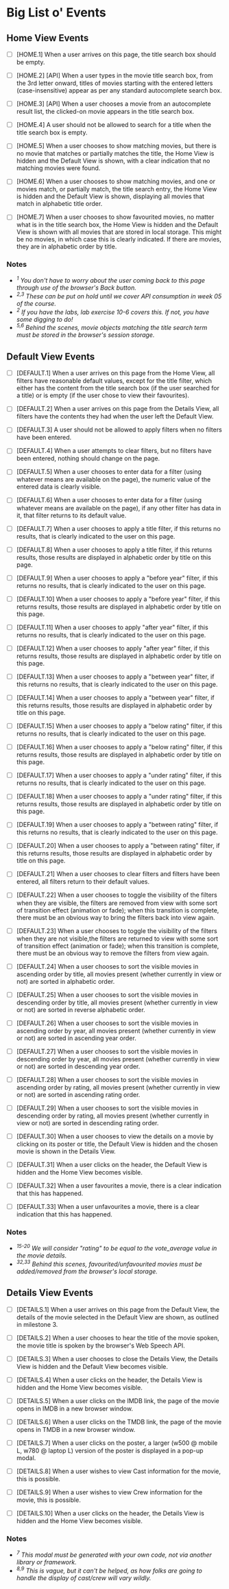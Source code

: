 # Big List o' Events

## Home View Events

- [ ] [HOME.1] When a user arrives on this page, the title search box should be empty.
  
- [ ] [HOME.2] [API] When a user types in the movie title search box, from the 3rd letter onward,  titles of movies starting with the entered letters (case-insensitive) appear as per any standard autocomplete search box.
  
- [ ] [HOME.3] [API] When a user chooses a movie from an autocomplete result list, the clicked-on movie appears in the title search box.
  
- [ ] [HOME.4] A user should not be allowed to search for a title when the title search box is empty.
  
- [ ] [HOME.5] When a user chooses to show matching movies, but there is no movie that matches or partially matches the title, the Home View is hidden and the Default View is shown, with a clear indication that no matching movies were found. 
  
- [ ] [HOME.6] When a user chooses to show matching movies, and one or movies match, or partially match, the title search entry, the Home View is hidden and the Default View is shown, displaying all movies that match in alphabetic title order. 
  
- [ ] [HOME.7] When a user chooses to show favourited movies, no matter what is in the title search box, the Home View is hidden and the Default View is shown with all movies that are stored in local storage. This might be no movies, in which case this is clearly indicated. If there are movies, they are in alphabetic order by title.


### Notes

- _<sup>1</sup> You don't have to worry about the user coming back to this page through use of the browser's Back button._
- _<sup>2,3</sup> These can be put on hold until we cover API consumption in week 05 of the course._
- _<sup>2</sup> If you have the labs, lab exercise 10-6 covers this. If not, you have some digging to do!_
- _<sup>5,6</sup> Behind the scenes, movie objects matching the title search term must be stored in the browser's session storage._


## Default View Events

- [ ] [DEFAULT.1] When a user arrives on this page from the Home View, all filters have reasonable default values, except for the title filter, which either has the content from the title search box (if the user searched for a title) or is empty (if the user chose to view their favourites).

- [ ] [DEFAULT.2] When a user arrives on this page from the Details View, all filters have the contents they had when the user left the Default View.

- [ ] [DEFAULT.3] A user should not be allowed to apply filters when no filters have been entered.

- [ ] [DEFAULT.4] When a user attempts to clear filters, but no filters have been entered, nothing should change on the page.
   
- [ ] [DEFAULT.5] When a user chooses to enter data for a filter (using whatever means are available on the page), the numeric value of the entered data is clearly visible.

- [ ] [DEFAULT.6] When a user chooses to enter data for a filter (using whatever means are available on the page), if any other filter has data in it, that filter returns to its default value.

- [ ] [DEFAULT.7] When a user chooses to apply a title filter, if this returns no results, that is clearly indicated to the user on this page.

- [ ] [DEFAULT.8] When a user chooses to apply a title filter, if this returns results, those results are displayed in alphabetic order by title on this page.

- [ ] [DEFAULT.9] When a user chooses to apply a "before year" filter, if this returns no results, that is clearly indicated to the user on this page.

- [ ] [DEFAULT.10] When a user chooses to apply a "before year" filter, if this returns results, those results are displayed in alphabetic order by title on this page.

- [ ] [DEFAULT.11] When a user chooses to apply "after year" filter, if this returns no results, that is clearly indicated to the user on this page.

- [ ] [DEFAULT.12] When a user chooses to apply "after year" filter, if this returns results, those results are displayed in alphabetic order by title on this page.

- [ ] [DEFAULT.13] When a user chooses to apply a "between year" filter, if this returns no results, that is clearly indicated to the user on this page.

- [ ] [DEFAULT.14] When a user chooses to apply a "between year" filter, if this returns results, those results are displayed in alphabetic order by title on this page.

- [ ] [DEFAULT.15] When a user chooses to apply a "below rating" filter, if this returns no results, that is clearly indicated to the user on this page.

- [ ] [DEFAULT.16] When a user chooses to apply a "below rating" filter, if this returns results, those results are displayed in alphabetic order by title on this page.

- [ ] [DEFAULT.17] When a user chooses to apply a "under rating" filter, if this returns no results, that is clearly indicated to the user on this page.

- [ ] [DEFAULT.18] When a user chooses to apply a "under rating" filter, if this returns results, those results are displayed in alphabetic order by title on this page.

- [ ] [DEFAULT.19] When a user chooses to apply a "between rating" filter, if this returns no results, that is clearly indicated to the user on this page.

- [ ] [DEFAULT.20] When a user chooses to apply a "between rating" filter, if this returns results, those results are displayed in alphabetic order by title on this page.

- [ ] [DEFAULT.21] When a user chooses to clear filters and filters have been entered, all filters return to their default values.
   
- [ ] [DEFAULT.22] When a user chooses to toggle the visibility of the filters when they are visible, the filters are removed from view with some sort of transition effect (animation or fade); when this transition is complete, there must be an obvious way to bring the filters back into view again.
    
- [ ] [DEFAULT.23] When a user chooses to toggle the visibility of the filters when they are not visible,the filters are returned to view with some sort of transition effect (animation or fade); when this transition is complete, there must be an obvious way to remove the filters from view again.

- [ ] [DEFAULT.24] When a user chooses to sort the visible movies in ascending order by title, all movies present (whether currently in view or not) are sorted in alphabetic order.

- [ ] [DEFAULT.25] When a user chooses to sort the visible movies in descending order by title, all movies present (whether currently in view or not) are sorted in reverse alphabetic order.

- [ ] [DEFAULT.26] When a user chooses to sort the visible movies in ascending order by year, all movies present (whether currently in view or not) are sorted in ascending year order.

- [ ] [DEFAULT.27] When a user chooses to sort the visible movies in descending order by year, all movies present (whether currently in view or not) are sorted in descending year order.

- [ ] [DEFAULT.28] When a user chooses to sort the visible movies in ascending order by rating, all movies present (whether currently in view or not) are sorted in ascending rating order.

- [ ] [DEFAULT.29] When a user chooses to sort the visible movies in descending order by rating, all movies present (whether currently in view or not) are sorted in descending rating order.

- [ ] [DEFAULT.30] When a user chooses to view the details on a movie by clicking on its poster or title, the Default View is hidden and the chosen movie is shown in the Details View.
    
- [ ] [DEFAULT.31] When a user clicks on the header, the Default View is hidden and the Home View becomes visible.

- [ ] [DEFAULT.32] When a user favourites a movie, there is a clear indication that this has happened.

- [ ] [DEFAULT.33] When a user unfavourites a movie, there is a clear indication that this has happened.

### Notes

- _<sup>15-20</sup> We will consider "rating" to be equal to the vote_average value in the movie details._
- _<sup>32,33</sup> Behind this scenes, favourited/unfavourited movies must be added/removed from the browser's local storage._

## Details View Events

- [ ] [DETAILS.1] When a user arrives on this page from the Default View, the details of the movie selected in the Default View are shown, as outlined in milestone 3.

- [ ] [DETAILS.2] When a user chooses to hear the title of the movie spoken, the movie title is spoken by the browser's Web Speech API.
  
- [ ] [DETAILS.3] When a user chooses to close the Details View, the Details View is hidden and the Default View becomes visible.
  
- [ ] [DETAILS.4] When a user clicks on the header, the Details View is hidden and the Home View becomes visible.

- [ ] [DETAILS.5] When a user clicks on the IMDB link, the page of the movie opens in IMDB in a new browser window.

- [ ] [DETAILS.6] When a user clicks on the TMDB link, the page of the movie opens in TMDB in a new browser window.

- [ ] [DETAILS.7] When a user clicks on the poster, a larger (w500 @ mobile L, w780 @ laptop L) version of the poster is displayed in a pop-up modal.

- [ ] [DETAILS.8] When a user wishes to view Cast information for the movie, this is possible.

- [ ] [DETAILS.9] When a user wishes to view Crew information for the movie, this is possible.

- [ ] [DETAILS.10] When a user clicks on the header, the Details View is hidden and the Home View becomes visible.

### Notes

- _<sup>7</sup> This modal must be generated with your own code, not via another library or framework._
- _<sup>8,9</sup> This is vague, but it can't be helped, as how folks are going to handle the display of cast/crew will vary wildly._


